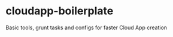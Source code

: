 cloudapp-boilerplate
====================

Basic tools, grunt tasks and configs for faster Cloud App creation

